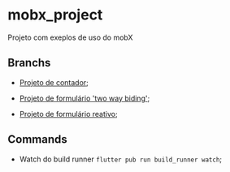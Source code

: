 # mobx_project

Projeto com exeplos de uso do mobX

## Branchs

- [Projeto de contador](https://github.com/lucas-marciano/mobx-exemples/tree/feature/contador-mobx);

- [Projeto de formulário 'two way biding'](https://github.com/lucas-marciano/mobx-exemples/tree/feature/formulario);

- [Projeto de formulário reativo](https://github.com/lucas-marciano/mobx-exemples/pull/new/feature/formulario-reativo);


## Commands

- Watch do build runner `flutter pub run build_runner watch`;
